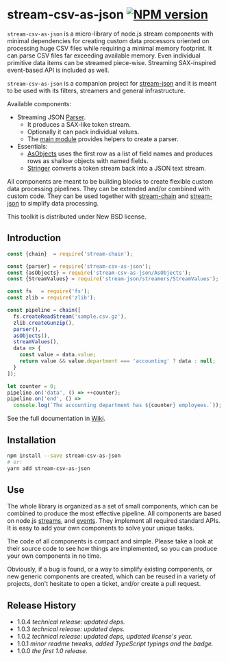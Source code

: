# stream-csv-as-json [![NPM version][npm-img]][npm-url]

[npm-img]: https://img.shields.io/npm/v/stream-csv-as-json.svg
[npm-url]: https://npmjs.org/package/stream-csv-as-json

`stream-csv-as-json` is a micro-library of node.js stream components with minimal dependencies for creating custom data processors oriented on processing huge CSV files while requiring a minimal memory footprint. It can parse CSV files far exceeding available memory. Even individual primitive data items can be streamed piece-wise. Streaming SAX-inspired event-based API is included as well.

`stream-csv-as-json` is a companion project for [stream-json](https://www.npmjs.com/package/stream-json) and it is meant to be used with its filters, streamers and general infrastructure.

Available components:

* Streaming JSON [Parser](https://github.com/uhop/stream-csv-as-json/wiki/Parser).
  * It produces a SAX-like token stream.
  * Optionally it can pack individual values.
  * The [main module](https://github.com/uhop/stream-csv-as-json/wiki/Main-module) provides helpers to create a parser.
* Essentials:
  * [AsObjects](https://github.com/uhop/stream-csv-as-json/wiki/AsObjects) uses the first row as a list of field names and produces rows as shallow objects with named fields.
  * [Stringer](https://github.com/uhop/stream-csv-as-json/wiki/Stringer) converts a token stream back into a JSON text stream.

All components are meant to be building blocks to create flexible custom data processing pipelines. They can be extended and/or combined with custom code. They can be used together with [stream-chain](https://www.npmjs.com/package/stream-chain) and [stream-json](https://www.npmjs.com/package/stream-json) to simplify data processing.

This toolkit is distributed under New BSD license.

## Introduction

```js
const {chain}  = require('stream-chain');

const {parser} = require('stream-csv-as-json');
const {asObjects} = require('stream-csv-as-json/AsObjects');
const {StreamValues} = require('stream-json/streamers/StreamValues');

const fs   = require('fs');
const zlib = require('zlib');

const pipeline = chain([
  fs.createReadStream('sample.csv.gz'),
  zlib.createGunzip(),
  parser(),
  asObjects(),
  streamValues(),
  data => {
    const value = data.value;
    return value && value.department === 'accounting' ? data : null;
  }
]);

let counter = 0;
pipeline.on('data', () => ++counter);
pipeline.on('end', () =>
  console.log(`The accounting department has ${counter} employees.`));
```

See the full documentation in [Wiki](https://github.com/uhop/stream-csv-as-json/wiki).

## Installation

```bash
npm install --save stream-csv-as-json
# or:
yarn add stream-csv-as-json
```

## Use

The whole library is organized as a set of small components, which can be combined to produce the most effective pipeline. All components are based on node.js [streams](http://nodejs.org/api/stream.html), and [events](http://nodejs.org/api/events.html). They implement all required standard APIs. It is easy to add your own components to solve your unique tasks.

The code of all components is compact and simple. Please take a look at their source code to see how things are implemented, so you can produce your own components in no time.

Obviously, if a bug is found, or a way to simplify existing components, or new generic components are created, which can be reused in a variety of projects, don't hesitate to open a ticket, and/or create a pull request.

## Release History

- 1.0.4 *technical release: updated deps.*
- 1.0.3 *technical release: updated deps.*
- 1.0.2 *technical release: updated deps, updated license's year.*
- 1.0.1 *minor readme tweaks, added TypeScript typings and the badge.*
- 1.0.0 *the first 1.0 release.*
